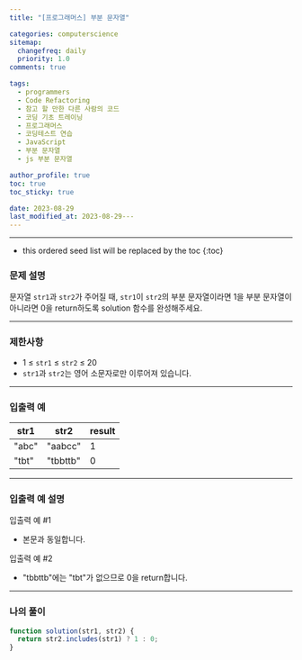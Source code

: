 ```yaml
---
title: "[프로그래머스] 부분 문자열"

categories: computerscience
sitemap:
  changefreq: daily
  priority: 1.0
comments: true

tags:
  - programmers
  - Code Refactoring
  - 참고 할 만한 다른 사람의 코드
  - 코딩 기초 트레이닝
  - 프로그래머스
  - 코딩테스트 연습
  - JavaScript
  - 부분 문자열
  - js 부분 문자열

author_profile: true
toc: true
toc_sticky: true

date: 2023-08-29
last_modified_at: 2023-08-29---
---
```


---

<!-- prettier-ignore -->
* this ordered seed list will be replaced by the toc 
{:toc}

### 문제 설명

문자열 `str1`과 `str2`가 주어질 때, `str1`이 `str2`의 부분 문자열이라면 1을 부분 문자열이 아니라면 0을 return하도록 solution 함수를 완성해주세요.

---

### 제한사항

- 1 ≤ `str1` ≤ `str2` ≤ 20
- `str1`과 `str2`는 영어 소문자로만 이루어져 있습니다.

---

### 입출력 예

| str1  | str2     | result |
| ----- | -------- | ------ |
| "abc" | "aabcc"  | 1      |
| "tbt" | "tbbttb" | 0      |

---

### 입출력 예 설명

입출력 예 #1

- 본문과 동일합니다.

입출력 예 #2

- "tbbttb"에는 "tbt"가 없으므로 0을 return합니다.

---

### 나의 풀이

```jsx
function solution(str1, str2) {
  return str2.includes(str1) ? 1 : 0;
}
```
